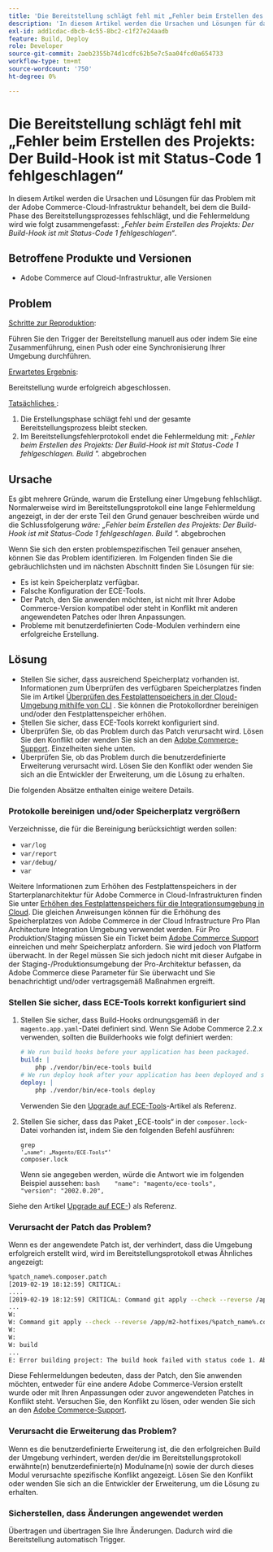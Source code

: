 ```yaml
---
title: 'Die Bereitstellung schlägt fehl mit „Fehler beim Erstellen des Projekts: Der Build-Hook ist mit Status-Code 1 fehlgeschlagen“'
description: 'In diesem Artikel werden die Ursachen und Lösungen für das Problem mit der Adobe Commerce-Cloud-Infrastruktur behandelt, bei dem die Build-Phase des Bereitstellungsprozesses fehlschlägt, und die Fehlermeldung wird wie folgt zusammengefasst: *„Fehler beim Erstellen des Projekts: Der Build-Hook ist mit Status-Code 1 fehlgeschlagen“*.'
exl-id: add1cdac-dbcb-4c55-8bc2-c1f27e24aadb
feature: Build, Deploy
role: Developer
source-git-commit: 2aeb2355b74d1cdfc62b5e7c5aa04fcd0a654733
workflow-type: tm+mt
source-wordcount: '750'
ht-degree: 0%

---
```


# Die Bereitstellung schlägt fehl mit „Fehler beim Erstellen des Projekts: Der Build-Hook ist mit Status-Code 1 fehlgeschlagen“

In diesem Artikel werden die Ursachen und Lösungen für das Problem mit der Adobe Commerce-Cloud-Infrastruktur behandelt, bei dem die Build-Phase des Bereitstellungsprozesses fehlschlägt, und die Fehlermeldung wird wie folgt zusammengefasst: *„Fehler beim Erstellen des Projekts: Der Build-Hook ist mit Status-Code 1 fehlgeschlagen“*.

## Betroffene Produkte und Versionen

* Adobe Commerce auf Cloud-Infrastruktur, alle Versionen

## Problem

<u>Schritte zur Reproduktion</u>:

Führen Sie den Trigger der Bereitstellung manuell aus oder indem Sie eine Zusammenführung, einen Push oder eine Synchronisierung Ihrer Umgebung durchführen.

<u>Erwartetes Ergebnis</u>:

Bereitstellung wurde erfolgreich abgeschlossen.

<u>Tatsächliches </u>:

1. Die Erstellungsphase schlägt fehl und der gesamte Bereitstellungsprozess bleibt stecken.
1. Im Bereitstellungsfehlerprotokoll endet die Fehlermeldung mit: *„Fehler beim Erstellen des Projekts: Der Build-Hook ist mit Status-Code 1 fehlgeschlagen. Build &quot;.* abgebrochen

## Ursache

Es gibt mehrere Gründe, warum die Erstellung einer Umgebung fehlschlägt. Normalerweise wird im Bereitstellungsprotokoll eine lange Fehlermeldung angezeigt, in der der erste Teil den Grund genauer beschreiben würde und die Schlussfolgerung *wäre: „Fehler beim Erstellen des Projekts: Der Build-Hook ist mit Status-Code 1 fehlgeschlagen. Build &quot;.* abgebrochen

Wenn Sie sich den ersten problemspezifischen Teil genauer ansehen, können Sie das Problem identifizieren. Im Folgenden finden Sie die gebräuchlichsten und im nächsten Abschnitt finden Sie Lösungen für sie:

* Es ist kein Speicherplatz verfügbar.
* Falsche Konfiguration der ECE-Tools.
* Der Patch, den Sie anwenden möchten, ist nicht mit Ihrer Adobe Commerce-Version kompatibel oder steht in Konflikt mit anderen angewendeten Patches oder Ihren Anpassungen.
* Probleme mit benutzerdefinierten Code-Modulen verhindern eine erfolgreiche Erstellung.

## Lösung

* Stellen Sie sicher, dass ausreichend Speicherplatz vorhanden ist. Informationen zum Überprüfen des verfügbaren Speicherplatzes finden Sie im Artikel [Überprüfen des Festplattenspeichers in der Cloud-Umgebung mithilfe von CLI](/help/how-to/general/check-disk-space-on-cloud-environment-using-cli.md) . Sie können die Protokollordner bereinigen und/oder den Festplattenspeicher erhöhen.
* Stellen Sie sicher, dass ECE-Tools korrekt konfiguriert sind.
* Überprüfen Sie, ob das Problem durch das Patch verursacht wird. Lösen Sie den Konflikt oder wenden Sie sich an den [Adobe Commerce-Support](/help/help-center-guide/help-center/magento-help-center-user-guide.md#submit-ticket). Einzelheiten siehe unten.
* Überprüfen Sie, ob das Problem durch die benutzerdefinierte Erweiterung verursacht wird. Lösen Sie den Konflikt oder wenden Sie sich an die Entwickler der Erweiterung, um die Lösung zu erhalten.

Die folgenden Absätze enthalten einige weitere Details.

### Protokolle bereinigen und/oder Speicherplatz vergrößern

Verzeichnisse, die für die Bereinigung berücksichtigt werden sollen:

* `var/log`
* `var/report`
* `var/debug/`
* `var`

Weitere Informationen zum Erhöhen des Festplattenspeichers in der Starterplanarchitektur für Adobe Commerce in Cloud-Infrastrukturen finden Sie unter [Erhöhen des Festplattenspeichers für die Integrationsumgebung in Cloud](/help/how-to/general/increase-disk-space-for-integration-environment-on-cloud.md). Die gleichen Anweisungen können für die Erhöhung des Speicherplatzes von Adobe Commerce in der Cloud Infrastructure Pro Plan Architecture Integration Umgebung verwendet werden. Für Pro Produktion/Staging müssen Sie ein Ticket beim [Adobe Commerce Support](/help/help-center-guide/help-center/magento-help-center-user-guide.md#submit-ticket) einreichen und mehr Speicherplatz anfordern. Sie wird jedoch von Platform überwacht. In der Regel müssen Sie sich jedoch nicht mit dieser Aufgabe in der Staging-/Produktionsumgebung der Pro-Architektur befassen, da Adobe Commerce diese Parameter für Sie überwacht und Sie benachrichtigt und/oder vertragsgemäß Maßnahmen ergreift.

### Stellen Sie sicher, dass ECE-Tools korrekt konfiguriert sind

1. Stellen Sie sicher, dass Build-Hooks ordnungsgemäß in der `magento.app.yaml`-Datei definiert sind. Wenn Sie Adobe Commerce 2.2.x verwenden, sollten die Builderhooks wie folgt definiert werden:

   ```yaml
   # We run build hooks before your application has been packaged.
   build: |
       php ./vendor/bin/ece-tools build
   # We run deploy hook after your application has been deployed and started.
   deploy: |
       php ./vendor/bin/ece-tools deploy
   ```

   Verwenden Sie den [Upgrade auf ECE-Tools](https://experienceleague.adobe.com/en/docs/commerce-cloud-service/user-guide/dev-tools/ece-tools/install-package)-Artikel als Referenz.

1. Stellen Sie sicher, dass das Paket „ECE-tools“ in der `composer.lock`-Datei vorhanden ist, indem Sie den folgenden Befehl ausführen:    <pre><code class="language-bash">grep &#39;<code class="language-yaml">„name“: „Magento/ECE-Tools“</code>&#39; composer.lock</code></pre>    Wenn sie angegeben werden, würde die Antwort wie im folgenden Beispiel aussehen:    ```bash    "name": "magento/ece-tools",    "version": "2002.0.20",    ```

Siehe den Artikel [Upgrade auf ECE-](https://experienceleague.adobe.com/en/docs/commerce-cloud-service/user-guide/dev-tools/ece-tools/install-package)) als Referenz.

### Verursacht der Patch das Problem?

Wenn es der angewendete Patch ist, der verhindert, dass die Umgebung erfolgreich erstellt wird, wird im Bereitstellungsprotokoll etwas Ähnliches angezeigt:

```bash
%patch_name%.composer.patch
[2019-02-19 18:12:59] CRITICAL:
....
[2019-02-19 18:12:59] CRITICAL: Command git apply --check --reverse /app/m2-hotfixes/%patch_name%.composer.patch returned code 1
...
W:
W: Command git apply --check --reverse /app/m2-hotfixes/%patch_name%.composer.patch returned code 1
W:
W:
W: build
...
E: Error building project: The build hook failed with status code 1. Aborted build.
```

Diese Fehlermeldungen bedeuten, dass der Patch, den Sie anwenden möchten, entweder für eine andere Adobe Commerce-Version erstellt wurde oder mit Ihren Anpassungen oder zuvor angewendeten Patches in Konflikt steht. Versuchen Sie, den Konflikt zu lösen, oder wenden Sie sich an den [Adobe Commerce-Support](/help/help-center-guide/help-center/magento-help-center-user-guide.md#submit-ticket).

### Verursacht die Erweiterung das Problem?

Wenn es die benutzerdefinierte Erweiterung ist, die den erfolgreichen Build der Umgebung verhindert, werden der/die im Bereitstellungsprotokoll erwähnte(n) benutzerdefinierte(n) Modulname(n) sowie der durch dieses Modul verursachte spezifische Konflikt angezeigt. Lösen Sie den Konflikt oder wenden Sie sich an die Entwickler der Erweiterung, um die Lösung zu erhalten.

### Sicherstellen, dass Änderungen angewendet werden

Übertragen und übertragen Sie Ihre Änderungen. Dadurch wird die Bereitstellung automatisch Trigger.
